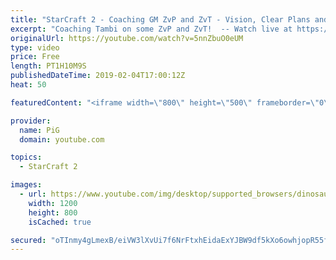 ```yaml
---
title: "StarCraft 2 - Coaching GM ZvP and ZvT - Vision, Clear Plans and decisive Rules"
excerpt: "Coaching Tambi on some ZvP and ZvT!  -- Watch live at https://www.twitch.tv/x5_pig My Twitter: https://twitter.com/x5_PiG My Instagram: https://www.instagram.com/pigsc2/ My Facebook: https://www.facebook.com/PiGSC2/  Link to my Discord: https://discordapp.com/invite/SkhbzCM  My Affiliate Link for the"
originalUrl: https://youtube.com/watch?v=5nnZbuO0eUM
type: video
price: Free
length: PT1H10M9S
publishedDateTime: 2019-02-04T17:00:12Z
heat: 50

featuredContent: "<iframe width=\"800\" height=\"500\" frameborder=\"0\" src=\"https://www.youtube.com/embed/5nnZbuO0eUM\" allow=\"accelerometer; autoplay; encrypted-media; gyroscope; picture-in-picture\" allowfullscreen></iframe>"

provider:
  name: PiG
  domain: youtube.com

topics:
  - StarCraft 2

images:
  - url: https://www.youtube.com/img/desktop/supported_browsers/dinosaur.png
    width: 1200
    height: 800
    isCached: true

secured: "oTInmy4gLmexB/eiVW3lXvUi7f6NrFtxhEidaExYJBW9df5kXo6owhjopR55fhEKsfJCOapWgPPXBatkDqtuH7hSFUD25LAkf48OA7ErIJSsKTabAZ/2ac0ftak938AWHWi/TiowwI3+DmYZezcnNU++bFZdsAC4W4WR28ChqwKp9HDnGBkABYY8rZ8SGhXN7yfMn3aYmKpKvpIF8Z6G7NgjXXI8KRHL3OM5Ml9CopB7Fvtibwvu3nLeEh8Yx2cRVqpcBKkoI9YGGlBZPA5rxhuwznuEjfOEDnLy9FI/8C6vysEES6+l/FMLDk7WpO7LW/QCJW6p9tpI6Ge75m3Nb3c116gH9H4fAVGHo+wCjVSe5TmBq9F8sA4z/0o7K4hiwxyR4QzK3MHtVgPEHDb6HJjcJWk1CfBYbT1QdAfZ7IE=;cExV6PJmIKVBPiOhQ7Rx9A=="
---
```


